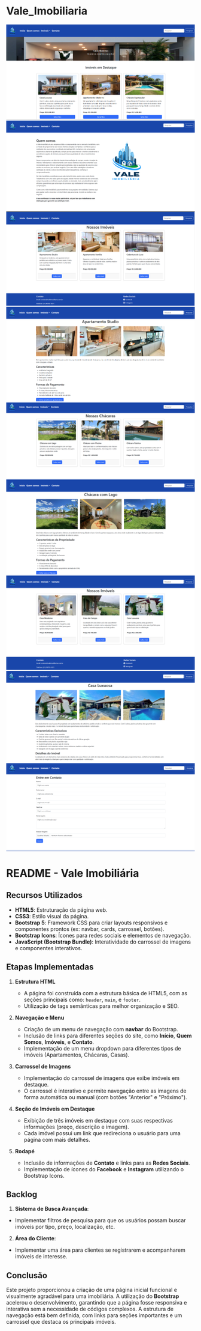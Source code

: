 # Vale_Imobiliaria
![alt text](image.png)
![alt text](image-1.png)
![alt text](image-2.png)
![alt text](image-3.png)
![alt text](image-4.png)
![alt text](image-5.png)
![alt text](image-6.png)
![alt text](image-7.png)
![alt text](image-8.png)


# README - Vale Imobiliária



## Recursos Utilizados

- **HTML5**: Estruturação da página web.
- **CSS3**: Estilo visual da página.
- **Bootstrap 5**: Framework CSS para criar layouts responsivos e componentes prontos (ex: navbar, cards, carrossel, botões).
- **Bootstrap Icons**: Ícones para redes sociais e elementos de navegação.
- **JavaScript (Bootstrap Bundle)**: Interatividade do carrossel de imagens e componentes interativos.
  
## Etapas Implementadas

1. **Estrutura HTML**
   - A página foi construída com a estrutura básica de HTML5, com as seções principais como: `header`, `main`, e `footer`.
   - Utilização de tags semânticas para melhor organização e SEO.

2. **Navegação e Menu**
   - Criação de um menu de navegação com **navbar** do Bootstrap.
   - Inclusão de links para diferentes seções do site, como **Início**, **Quem Somos**, **Imóveis**, e **Contato**.
   - Implementação de um menu dropdown para diferentes tipos de imóveis (Apartamentos, Chácaras, Casas).

3. **Carrossel de Imagens**
   - Implementação do carrossel de imagens que exibe imóveis em destaque.
   - O carrossel é interativo e permite navegação entre as imagens de forma automática ou manual (com botões "Anterior" e "Próximo").

4. **Seção de Imóveis em Destaque**
   - Exibição de três imóveis em destaque com suas respectivas informações (preço, descrição e imagem).
   - Cada imóvel possui um link que redireciona o usuário para uma página com mais detalhes.

5. **Rodapé**
   - Inclusão de informações de **Contato** e links para as **Redes Sociais**.
   - Implementação de ícones do **Facebook** e **Instagram** utilizando o Bootstrap Icons.

## Backlog

   1. **Sistema de Busca Avançada**:
   - Implementar filtros de pesquisa para que os usuários possam buscar imóveis por tipo, preço, localização, etc.

   2. **Área do Cliente**:
   - Implementar uma área para clientes se registrarem e acompanharem imóveis de interesse.


## Conclusão

Este projeto proporcionou a criação de uma página inicial funcional e visualmente agradável para uma imobiliária. A utilização do **Bootstrap** acelerou o desenvolvimento, garantindo que a página fosse responsiva e interativa sem a necessidade de códigos complexos. A estrutura de navegação está bem definida, com links para seções importantes e um carrossel que destaca os principais imóveis.



